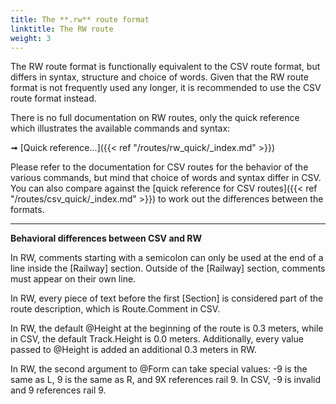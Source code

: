 ```yaml
---
title: The **.rw** route format
linktitle: The RW route
weight: 3
---
```


The RW route format is functionally equivalent to the CSV route format, but differs in syntax, structure and choice of words. Given that the RW route format is not frequently used any longer, it is recommended to use the CSV route format instead.

There is no full documentation on RW routes, only the quick reference which illustrates the available commands and syntax:

➟ [Quick reference...]({{< ref "/routes/rw_quick/_index.md" >}}) 

Please refer to the documentation for CSV routes for the behavior of the various commands, but mind that choice of words and syntax differ in CSV. You can also compare against the [quick reference for CSV routes]({{< ref "/routes/csv_quick/_index.md" >}}) to work out the differences between the formats.

------

**Behavioral differences between CSV and RW**

In RW, comments starting with a semicolon can only be used at the end of a line inside the [Railway] section. Outside of the [Railway] section, comments must appear on their own line.

In RW, every piece of text before the first [Section] is considered part of the route description, which is Route.Comment in CSV.

In RW, the default @Height at the beginning of the route is 0.3 meters, while in CSV, the default Track.Height is 0.0 meters. Additionally, every value passed to @Height is added an additional 0.3 meters in RW.

In RW, the second argument to @Form can take special values: -9 is the same as L, 9 is the same as R, and 9X references rail 9. In CSV, -9 is invalid and 9 references rail 9.
